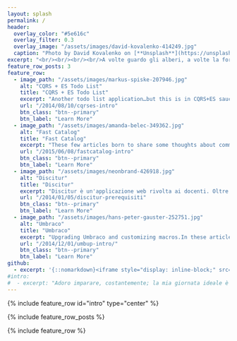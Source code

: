 ```yaml
---
layout: splash
permalink: /
header:
  overlay_color: "#5e616c"
  overlay_filter: 0.3
  overlay_image: "/assets/images/david-kovalenko-414249.jpg"
  caption: "Photo by David Kovalenko on [**Unsplash**](https://unsplash.com/photos/G85VuTpw6jg)"
excerpt: "<br/><br/><br/><br/>A volte guardo gli alberi, a volte la foresta.<br/>Da vicino, per i dettagli.<br/>Dall'alto, per la visione d'insieme.<br/><br/>E c'è sempre qualcosa da imparare.<br/>{::nomarkdown}{:/nomarkdown}"
feature_row_posts: 3
feature_row:
  - image_path: "/assets/images/markus-spiske-207946.jpg"
    alt: "CQRS + ES Todo List"
    title: "CQRS + ES Todo List"
    excerpt: "Another todo list application…but this is in CQRS+ES sauce!<br/>This is my training journey into Command Query Responsibility Segregation (CQRS) + Event Sourcing (ES) patterns."
    url: "/2014/08/10/cqrses-intro"
    btn_class: "btn--primary"
    btn_label: "Learn More"
  - image_path: "/assets/images/amanda-belec-349362.jpg"
    alt: "Fast Catalog"
    title: "Fast Catalog"
    excerpt: "These few articles born to share some thoughts about common functionality in e-commerce: multi-attribute catalog search. In NoSQL."
    url: "/2015/06/08/fastcatalog-intro"
    btn_class: "btn--primary"
    btn_label: "Learn More"
  - image_path: "/assets/images/neonbrand-426918.jpg"
    alt: "Discitur"
    title: "Discitur"
    excerpt: "Discitur è un'applicazione web rivolta ai docenti. Oltre a questo, è una palestra di apprendimento per la realizzazione di Single Page Application con Angular.js e di tecniche Agili di sviluppo software."
    url: "/2014/01/05/discitur-prerequisiti"
    btn_class: "btn--primary"
    btn_label: "Learn More"
  - image_path: "/assets/images/hans-peter-gauster-252751.jpg"
    alt: "Umbraco"
    title: "Umbraco"
    excerpt: "Upgrading Umbraco and customizing macros.In these articles I want to highlight some principles concretely used during this prototype. Because prototyping is an hard discipline."
    url: "/2014/12/01/umbup-intro/"
    btn_class: "btn--primary"
    btn_label: "Learn More"
github:
  - excerpt: '{::nomarkdown}<iframe style="display: inline-block;" src="https://ghbtns.com/github-btn.html?user=mmistakes&repo=minimal-mistakes&type=star&count=true&size=large" frameborder="0" scrolling="0" width="160px" height="30px"></iframe> <iframe style="display: inline-block;" src="https://ghbtns.com/github-btn.html?user=mmistakes&repo=minimal-mistakes&type=fork&count=true&size=large" frameborder="0" scrolling="0" width="158px" height="30px"></iframe>{:/nomarkdown}'
#intro:
#  - excerpt: "Adoro imparare, costantemente; la mia giornata ideale è quella che finisce con la considerazione d'aver imparato qualcosa in più rispetto al giorno prima (mi fa dormire meglio).{::nomarkdown}{:/nomarkdown}"
---
```


{% include feature_row id="intro" type="center" %}

{% include feature_row_posts %}

{% include feature_row %}
